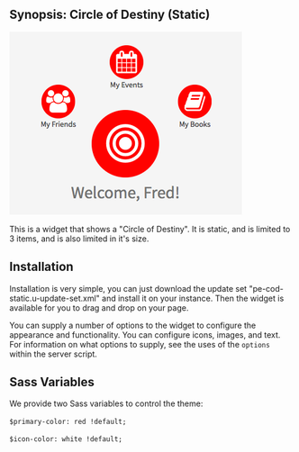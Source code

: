 ## Synopsis: Circle of Destiny (Static)

![](../images/pe-cod-static.png)

This is a widget that shows a "Circle of Destiny". It is static, and is limited to 3 items, and is also limited in it's size.

## Installation

Installation is very simple, you can just download the update set "pe-cod-static.u-update-set.xml" and install it on your instance. Then the widget is available for you to drag and drop on your page.

You can supply a number of options to the widget to configure the appearance and functionality. You can configure icons, images, and text. For information on what options to supply, see the uses of the `options` within the server script.

## Sass Variables

We provide two Sass variables to control the theme:

`$primary-color: red !default;`

`$icon-color: white !default;`